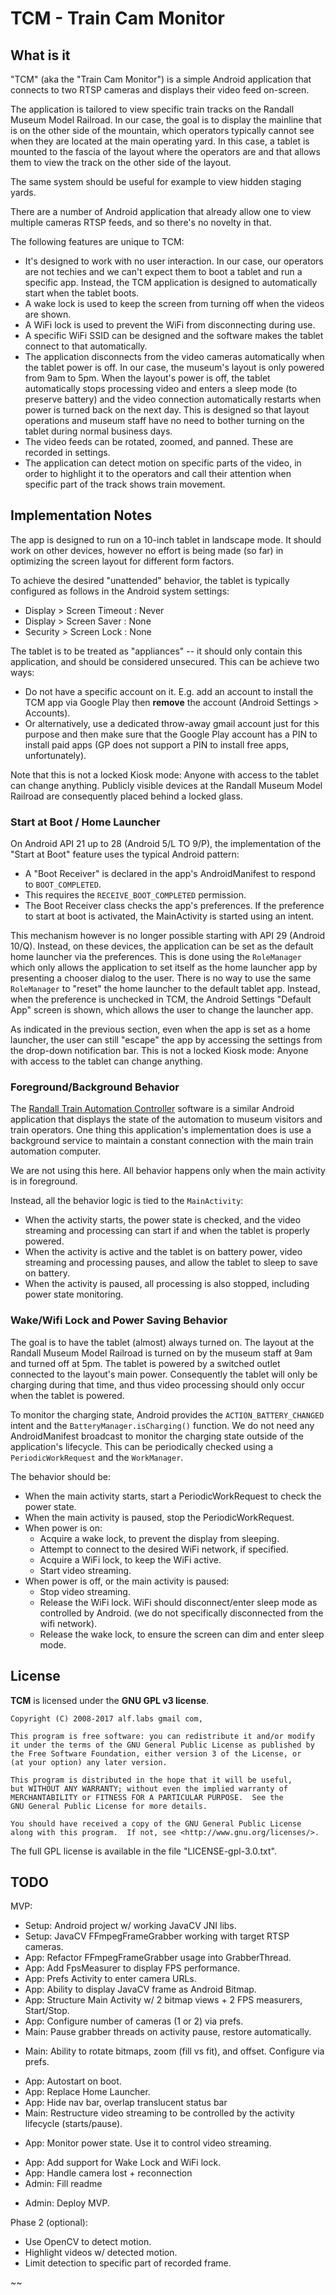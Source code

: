 # TCM - Train Cam Monitor

## What is it

"TCM" (aka the "Train Cam Monitor") is a simple Android application that
connects to two RTSP cameras and displays their video feed on-screen.

The application is tailored to view specific train tracks on the Randall Museum
Model Railroad. In our case, the goal is to display the mainline that is on the
other side of the mountain, which operators typically cannot see when they are
located at the main operating yard. In this case, a tablet is mounted to the fascia
of the layout where the operators are and that allows them to view the track on the
other side of the layout.

The same system should be useful for example to view hidden staging yards.

There are a number of Android application that already allow one to view multiple
cameras RTSP feeds, and so there's no novelty in that.

The following features are unique to TCM:

- It's designed to work with no user interaction. In our case, our operators are
  not techies and we can't expect them to boot a tablet and run a specific app.
  Instead, the TCM application is designed to automatically start when the tablet
  boots.
- A wake lock is used to keep the screen from turning off when the videos are shown.
- A WiFi lock is used to prevent the WiFi from disconnecting during use.
- A specific WiFi SSID can be designed and the software makes the tablet connect to that automatically.
- The application disconnects from the video cameras automatically when the tablet power is off.
  In our case, the museum's layout is only powered from 9am to 5pm. When the layout's power is off,
  the tablet automatically stops processing video and enters a sleep mode (to preserve battery)
  and the video connection automatically restarts when power is turned back on the next day.
  This is designed so that layout operations and museum staff have no need to bother turning on
  the tablet during normal business days.
- The video feeds can be rotated, zoomed, and panned. These are recorded in settings.
- The application can detect motion on specific parts of the video, in order to highlight it
  to the operators and call their attention when specific part of the track shows train movement.


## Implementation Notes

The app is designed to run on a 10-inch tablet in landscape mode.
It should work on other devices, however no effort is being made (so far) in optimizing
the screen layout for different form factors.

To achieve the desired "unattended" behavior, the tablet is typically configured as
follows in the Android system settings:

- Display > Screen Timeout : Never
- Display > Screen Saver : None
- Security > Screen Lock : None

The tablet is to be treated as "appliances" -- it should only contain this application,
and should be considered unsecured. This can be achieve two ways:

- Do not have a specific account on it. E.g. add an account to install the TCM app via Google Play
  then __remove__ the account (Android Settings > Accounts).
- Or alternatively, use a dedicated throw-away gmail account just for this purpose and then
  make sure that the Google Play account has a PIN to install paid apps (GP does not support
  a PIN to install free apps, unfortunately).

Note that this is not a locked Kiosk mode: Anyone with access to the tablet can change anything.
Publicly visible devices at the Randall Museum Model Railroad are consequently placed behind a
locked glass.


### Start at Boot / Home Launcher

On Android API 21 up to 28 (Android 5/L TO 9/P), the implementation of the "Start at Boot" feature
uses the typical Android pattern:

- A "Boot Receiver" is declared in the app's AndroidManifest to respond to `BOOT_COMPLETED`.
- This requires the `RECEIVE_BOOT_COMPLETED` permission.
- The Boot Receiver class checks the app's preferences. If the preference to start
  at boot is activated, the MainActivity is started using an intent.

This mechanism however is no longer possible starting with API 29 (Android 10/Q).
Instead, on these devices, the application can be set as the default home launcher via the
preferences. This is done using the `RoleManager` which only allows the application to set
itself as the home launcher app by presenting a chooser dialog to the user.
There is no way to use the same `RoleManager` to "reset" the home launcher to the default
tablet app. Instead, when the preference is unchecked in TCM, the Android Settings "Default App"
screen is shown, which allows the user to change the launcher app.

As indicated in the previous section, even when the app is set as a home launcher, the user
can still "escape" the app by accessing the settings from the drop-down notification bar.
This is not a locked Kiosk mode: Anyone with access to the tablet can change anything.


### Foreground/Background Behavior

The [Randall Train Automation Controller](https://www.alfray.com/trains/randall/rtac.html)
software is a similar Android application that displays the state of the automation to
museum visitors and train operators. One thing this application's implementation does is
use a background service to maintain a constant connection with the main train automation computer.

We are not using this here. All behavior happens only when the main activity is in foreground.

Instead, all the behavior logic is tied to the `MainActivity`:

- When the activity starts, the power state is checked, and the video streaming and processing
  can start if and when the tablet is properly powered.
- When the activity is active and the tablet is on battery power, video streaming and processing
  pauses, and allow the tablet to sleep to save on battery.
- When the activity is paused, all processing is also stopped, including power state monitoring.



### Wake/Wifi Lock and Power Saving Behavior

The goal is to have the tablet (almost) always turned on. The layout at the Randall Museum
Model Railroad is turned on by the museum staff at 9am and turned off at 5pm. The tablet is
powered by a switched outlet connected to the layout's main power. Consequently the tablet
will only be charging during that time, and thus video processing should only occur when
the tablet is powered.

To monitor the charging state, Android provides the `ACTION_BATTERY_CHANGED` intent and
the `BatteryManager.isCharging()` function. We do not need any AndroidManifest broadcast to
monitor the charging state outside of the application's lifecycle.
This can be periodically checked using a `PeriodicWorkRequest` and the `WorkManager`.

The behavior should be:

- When the main activity starts, start a PeriodicWorkRequest to check the power state.
- When the main activity is paused, stop the PeriodicWorkRequest.
- When power is on:
  - Acquire a wake lock, to prevent the display from sleeping.
  - Attempt to connect to the desired WiFi network, if specified.
  - Acquire a WiFi lock, to keep the WiFi active.
  - Start video streaming.
- When power is off, or the main activity is paused:
  - Stop video streaming.
  - Release the WiFi lock. WiFi should disconnect/enter sleep mode as controlled by Android.
    (we do not specifically disconnected from the wifi network).
  - Release the wake lock, to ensure the screen can dim and enter sleep mode.




## License

__TCM__ is licensed under the __GNU GPL v3 license__.

    Copyright (C) 2008-2017 alf.labs gmail com,

    This program is free software: you can redistribute it and/or modify
    it under the terms of the GNU General Public License as published by
    the Free Software Foundation, either version 3 of the License, or
    (at your option) any later version.

    This program is distributed in the hope that it will be useful,
    but WITHOUT ANY WARRANTY; without even the implied warranty of
    MERCHANTABILITY or FITNESS FOR A PARTICULAR PURPOSE.  See the
    GNU General Public License for more details.

    You should have received a copy of the GNU General Public License
    along with this program.  If not, see <http://www.gnu.org/licenses/>.

The full GPL license is available in the file "LICENSE-gpl-3.0.txt".


## TODO

MVP:
+ Setup: Android project w/ working JavaCV JNI libs.
+ Setup: JavaCV FFmpegFrameGrabber working with target RTSP cameras.
+ App: Refactor FFmpegFrameGrabber usage into GrabberThread.
+ App: Add FpsMeasurer to display FPS performance.
+ App: Prefs Activity to enter camera URLs.
+ App: Ability to display JavaCV frame as Android Bitmap.
+ App: Structure Main Activity w/ 2 bitmap views + 2 FPS measurers, Start/Stop.
+ App: Configure number of cameras (1 or 2) via prefs.
+ Main: Pause grabber threads on activity pause, restore automatically.
- Main: Ability to rotate bitmaps, zoom (fill vs fit), and offset. Configure via prefs.
+ App: Autostart on boot.
+ App: Replace Home Launcher.
+ App: Hide nav bar, overlap translucent status bar
+ Main: Restructure video streaming to be controlled by the activity lifecycle (starts/pause).
- App: Monitor power state. Use it to control video streaming.
+ App: Add support for Wake Lock and WiFi lock.
+ App: Handle camera lost + reconnection
+ Admin: Fill readme
- Admin: Deploy MVP.

Phase 2 (optional):
- Use OpenCV to detect motion.
- Highlight videos w/ detected motion.
- Limit detection to specific part of recorded frame.

~~
